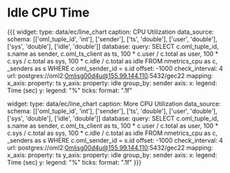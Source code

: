 Idle CPU Time
=============

{{{
widget:
  type: data/ec/line_chart
  caption: CPU Utilization
  data_source:
    schema: [['oml_tuple_id', 'int'], ['sender'], ['ts', 'double'], ['user', 'double'], 
             ['sys', 'double'], ['idle', 'double']]
    database:
      query: 
        SELECT c.oml_tuple_id, s.name as sender, c.oml_ts_client as ts, 
          100 * c.user / c.total as user, 
          100 * c.sys / c.total as sys, 100 * c.idle / c.total as idle 
        FROM nmetrics_cpu as c, _senders as s 
        WHERE c.oml_sender_id = s.id
      offset: -1000
      check_interval: 4
      url: postgres://oml2:0mlisg00d4u@155.99.144.110:5432/gec22
  mapping:
    x_axis:
      property: ts
    y_axis:
      property: idle
    group_by: sender
  axis:
    x:
      legend: Time (sec)
    y:
      legend: "%"
      ticks:
        format: ".1f"

widget:
  type: data/ec/line_chart
  caption: More CPU Utilization
  data_source:
    schema: [['oml_tuple_id', 'int'], ['sender'], ['ts', 'double'], ['user', 'double'], 
             ['sys', 'double'], ['idle', 'double']]
    database:
      query: 
        SELECT c.oml_tuple_id, s.name as sender, c.oml_ts_client as ts, 
          100 * c.user / c.total as user, 
          100 * c.sys / c.total as sys, 100 * c.idle / c.total as idle 
        FROM nmetrics_cpu as c, _senders as s 
        WHERE c.oml_sender_id = s.id
      offset: -1000
      check_interval: 4
      url: postgres://oml2:0mlisg00d4u@155.99.144.110:5432/gec22
  mapping:
    x_axis:
      property: ts
    y_axis:
      property: idle
    group_by: sender
  axis:
    x:
      legend: Time (sec)
    y:
      legend: "%"
      ticks:
        format: ".1f"
}}}
